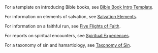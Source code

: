 For a template on introducing Bible books, see [Bible Book Intro Template](./biblebookintrotemplate.md).

For information on elements of salvation, see [Salvation Elements](./salvationelements.md).

For information on a faithful run, see [Five Flights of Faith](./fivemovements.md).

For reports on spiritual encounters, see [Spiritual Experiences](./spiritualexperiences.md). 

For a taxonomy of sin and hamartiology, see [Taxonomy of Sin](./hamartiology.md).
